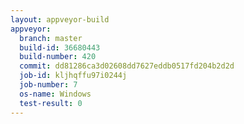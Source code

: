 ```yaml
---
layout: appveyor-build
appveyor:
  branch: master
  build-id: 36680443
  build-number: 420
  commit: dd81286ca3d02608dd7627eddb0517fd204b2d2d
  job-id: kljhqffu97i0244j
  job-number: 7
  os-name: Windows
  test-result: 0
---
```

